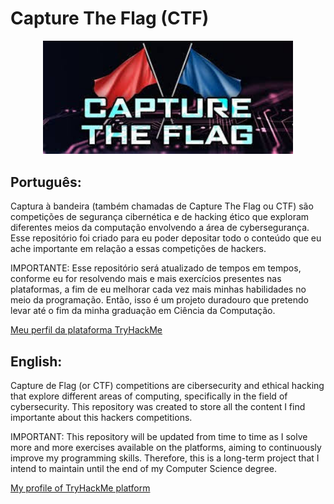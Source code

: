 # Capture The Flag (CTF)

<div align="center">
  <a href="Pictures/ctf_picture.jpg">
    <img src="Pictures/ctf_picture.jpg" alt="CTF Image" width="400">
  </a>
</div>

## Português:
Captura à bandeira (também chamadas de Capture The Flag ou CTF) são competições de segurança cibernética e de hacking ético que exploram diferentes meios da computação envolvendo a área de cybersegurança. Esse repositório foi criado para
eu poder depositar todo o conteúdo que eu ache importante em relação a essas competições de hackers. 

IMPORTANTE: Esse repositório será atualizado de tempos em tempos, conforme eu for resolvendo mais e mais exercícios presentes nas plataformas, a fim de eu melhorar cada vez mais minhas habilidades no meio da programação. Então, isso 
é um projeto duradouro que pretendo levar até o fim da minha graduação em Ciência da Computação. 

[Meu perfil da plataforma TryHackMe](https://tryhackme.com/p/Antonio.R.F)


## English:
Capture de Flag (or CTF) competitions are cibersecurity and ethical hacking that explore different areas of computing, specifically in the field of cybersecurity. This repository was created to store all the content I find importante
about this hackers competitions.

IMPORTANT: This repository will be updated from time to time as I solve more and more exercises available on the platforms, aiming to continuously improve my programming skills.
Therefore, this is a long-term project that I intend to maintain until the end of my Computer Science degree.

[My profile of TryHackMe platform](https://tryhackme.com/p/Antonio.R.F)
